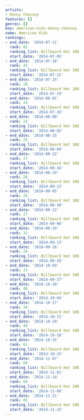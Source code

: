 ```yaml
---
artists:
- Kenny Chesney
features: []
genres: []
key: american-kids-kenny-chesney
name: American Kids
rankings:
- end_date: '2014-07-11'
  rank: 82
  ranking_list: Billboard Hot 100
  start_date: '2014-07-05'
- end_date: '2014-07-18'
  rank: 43
  ranking_list: Billboard Hot 100
  start_date: '2014-07-12'
- end_date: '2014-07-25'
  rank: 28
  ranking_list: Billboard Hot 100
  start_date: '2014-07-19'
- end_date: '2014-08-01'
  rank: 24
  ranking_list: Billboard Hot 100
  start_date: '2014-07-26'
- end_date: '2014-08-08'
  rank: 23
  ranking_list: Billboard Hot 100
  start_date: '2014-08-02'
- end_date: '2014-08-15'
  rank: 25
  ranking_list: Billboard Hot 100
  start_date: '2014-08-09'
- end_date: '2014-08-22'
  rank: 27
  ranking_list: Billboard Hot 100
  start_date: '2014-08-16'
- end_date: '2014-08-29'
  rank: 28
  ranking_list: Billboard Hot 100
  start_date: '2014-08-23'
- end_date: '2014-09-05'
  rank: 25
  ranking_list: Billboard Hot 100
  start_date: '2014-08-30'
- end_date: '2014-09-12'
  rank: 27
  ranking_list: Billboard Hot 100
  start_date: '2014-09-06'
- end_date: '2014-09-19'
  rank: 31
  ranking_list: Billboard Hot 100
  start_date: '2014-09-13'
- end_date: '2014-09-26'
  rank: 29
  ranking_list: Billboard Hot 100
  start_date: '2014-09-20'
- end_date: '2014-10-03'
  rank: 33
  ranking_list: Billboard Hot 100
  start_date: '2014-09-27'
- end_date: '2014-10-10'
  rank: 40
  ranking_list: Billboard Hot 100
  start_date: '2014-10-04'
- end_date: '2014-10-17'
  rank: 34
  ranking_list: Billboard Hot 100
  start_date: '2014-10-11'
- end_date: '2014-10-24'
  rank: 49
  ranking_list: Billboard Hot 100
  start_date: '2014-10-18'
- end_date: '2014-10-31'
  rank: 61
  ranking_list: Billboard Hot 100
  start_date: '2014-10-25'
- end_date: '2014-11-07'
  rank: 69
  ranking_list: Billboard Hot 100
  start_date: '2014-11-01'
- end_date: '2014-11-14'
  rank: 69
  ranking_list: Billboard Hot 100
  start_date: '2014-11-08'
- end_date: '2014-11-21'
  rank: 85
  ranking_list: Billboard Hot 100
  start_date: '2014-11-15'
---
```


